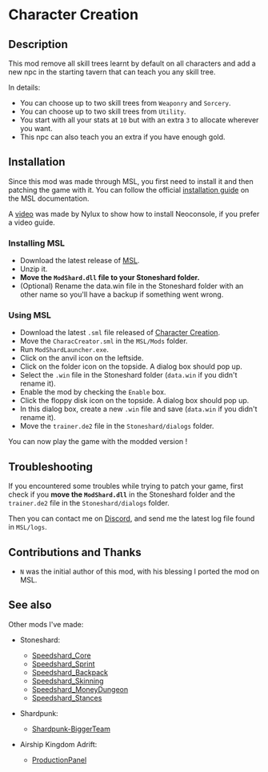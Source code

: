 # Character Creation

## Description

This mod remove all skill trees learnt by default on all characters and add a new npc in the starting tavern that can teach you any skill tree.

In details:
- You can choose up to two skill trees from `Weaponry` and `Sorcery`.
- You can choose up to two skill trees from `Utility`.
- You start with all your stats at `10` but with an extra `3` to allocate wherever you want.
- This npc can also teach you an extra if you have enough gold.

## Installation

Since this mod was made through MSL, you first need to install it and then patching the game with it.
You can follow the official [installation guide](https://dddddragon.github.io/ModShardLauncher/guides/how-to-play-mod.html) on the MSL documentation.

A [video](https://www.youtube.com/watch?v=_J0oJYGi38E&t=13s&ab_channel=Nylux) was made by Nylux to show how to install Neoconsole, if you prefer a video guide.

### Installing MSL

- Download the latest release of [MSL](https://github.com/DDDDDragon/ModShardLauncher).
- Unzip it.
- **Move the `ModShard.dll` file to your Stoneshard folder.**
- (Optional) Rename the data.win file in the Stoneshard folder with an other name so you'll have a backup if something went wrong.

### Using MSL

- Download the latest `.sml` file released of [Character Creation](https://github.com/remyCases/CharacterCreator/releases).
- Move the `CharacCreator.sml` in the `MSL/Mods` folder.
- Run `ModShardLauncher.exe`.
- Click on the anvil icon on the leftside.
- Click on the folder icon on the topside. A dialog box should pop up.
- Select the `.win` file in the Stoneshard folder (`data.win` if you didn't rename it).
- Enable the mod by checking the `Enable` box.
- Click the floppy disk icon on the topside. A dialog box should pop up.
- In this dialog box, create a new `.win` file and save (`data.win` if you didn't rename it).
- Move the `trainer.de2` file in the `Stoneshard/dialogs` folder.

You can now play the game with the modded version !

## Troubleshooting

If you encountered some troubles while trying to patch your game, first check if you **move the `ModShard.dll`** in the Stoneshard folder and the `trainer.de2` file in the `Stoneshard/dialogs` folder.

Then you can contact me on [Discord](https://discord.com/users/200330865522376704), and send me the latest log file found in `MSL/logs`.

## Contributions and Thanks

- `N` was the initial author of this mod, with his blessing I ported the mod on MSL.

## See also

Other mods I've made:
- Stoneshard:
    - [Speedshard_Core](https://github.com/remyCases/SpeedshardCore)
    - [Speedshard_Sprint](https://github.com/remyCases/SpeedshardSprint)
    - [Speedshard_Backpack](https://github.com/remyCases/SpeedshardBackpack)
    - [Speedshard_Skinning](https://github.com/remyCases/SpeedshardSkinning)
    - [Speedshard_MoneyDungeon](https://github.com/remyCases/SpeedshardMoneyDungeon)
    - [Speedshard_Stances](https://github.com/remyCases/SpeedshardStances)

- Shardpunk:
    - [Shardpunk-BiggerTeam](https://github.com/remyCases/Shardpunk-BiggerTeam)

- Airship Kingdom Adrift:
    - [ProductionPanel](https://github.com/remyCases/AKAMod_ProdPanel)